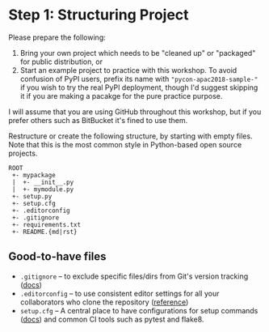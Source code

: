 # Step 1: Structuring Project

Please prepare the following:

1. Bring your own project which needs to be "cleaned up" or "packaged" for public distribution, or
2. Start an example project to practice with this workshop.
   To avoid confusion of PyPI users, prefix its name with `"pycon-apac2018-sample-"` if you wish to try the real PyPI deployment, though I'd suggest skipping it if you are making a pacakge for the pure practice purpose.

I will assume that you are using GitHub throughout this workshop,
but if you prefer others such as BitBucket it's fined to use them.

Restructure or create the following structure, by starting with empty files.
Note that this is the most common style in Python-based open source projects.

```
ROOT
 +- mypackage
 |  +- __init__.py
 |  +- mymodule.py
 +- setup.py
 +- setup.cfg
 +- .editorconfig
 +- .gitignore
 +- requirements.txt
 +- README.{md|rst}
```

## Good-to-have files

* `.gitignore` – to exclude specific files/dirs from Git's version tracking ([docs](https://git-scm.com/docs/gitignore))
* `.editorconfig` – to use consistent editor settings for all your collaborators who clone the repository ([reference](https://editorconfig.org/))
* `setup.cfg` – A central place to have configurations for setup commands ([docs](https://docs.python.org/3/distutils/configfile.html)) and common CI tools such as pytest and flake8.
